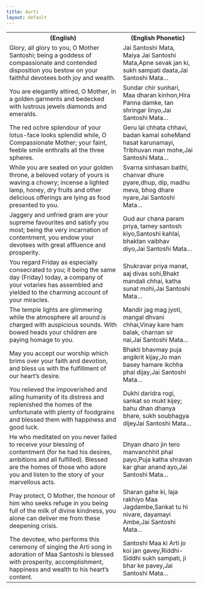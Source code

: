 ```yaml
---
title: Aarti
layout: default
---
```

<table>
<col width="60%">
<col width="40%">
<tr>
  <th>(English)</th>
  <th>(English Phonetic)</th>
</tr>
<tr>
  <td>Glory, all glory to you, O Mother Santoshi; being a goddess of compassionate and contended disposition you bestow on your faithful devotees both joy and wealth.</td>
  <td>Jai Santoshi Mata, Maiya Jai Santoshi Mata,Apne sevak jan ki, sukh sampati daata,Jai Santoshi Mata…</td>
</tr>
<tr>
  <td>You are elegantly attired, O Mother, in a golden garments and bedecked with lustrous jewels diamonds and emeralds.</td>
  <td>Sundar chir sunhari, Maa dharan kinhon,Hira Panna damke, tan shringar linyo,Jai Santoshi Mata…</td>
</tr>
<tr>
  <td>The red ochre splendour of your lotus-face looks splendid while, O Compassionate Mother; your faint, feeble smile enthralls all the three spheres.</td>
  <td>Geru lal chhata chhavi, badan kamal soheMand hasat karunamayi, Tribhuvan man mohe,Jai Santoshi Mata…</td>
</tr>
<tr>
  <td>While you are seated on your golden throne, a beloved votary of yours is waving a chowry; incense a lighted lamp, honey, dry fruits and other delicious offerings are lying as food presented to you.</td>
  <td>Svarna sinhasan baithi, chanvar dhure pyare,dhup, dip, madhu meva, bhog dhare nyare,Jai Santoshi Mata…</td>
</tr>
<tr>
  <td>Jaggery and unfried gram are your supreme favourites and satisfy you most; being the very incarnation of contentment, you endow your devotees with great affluence and prosperity.</td>
  <td>Gud aur chana param priya, tamey santosh kiyo,Santoshi kahlai, bhaktan vaibhav diyo,Jai Santoshi Mata…</td>
</tr>
<tr>
  <td>You regard Friday as especially consecrated to you; it being the same day (Friday) today, a company of your votaries has assembled and yielded to the charming account of your miracles.</td>
  <td>Shukravar priya manat, aaj divas sohi,Bhakt mandali chhai, katha sunat mohi,Jai Santoshi Mata…</td>
</tr>
<tr>
  <td>The temple lights are glimmering while the atmosphere all around is charged with auspicious sounds. With bowed heads your children are paying homage to you.</td>
  <td>Mandir jag mag jyoti, mangal dhvani chhai,Vinay kare ham balak, charnan sir nai,Jai Santoshi Mata…</td>
</tr>
<tr>
  <td>May you accept our worship which brims over your faith and devotion, and bless us with the fulfillment of our heart’s desire.</td>
  <td>Bhakti bhavmay puja angikrit kijay,Jo man basey hamare ikchha phal dijay,Jai Santoshi Mata…</td>
</tr>
<tr>
  <td>You relieved the impoverished and ailing humanity of its distress and replenished the homes of the unfortunate with plenty of foodgrains and blessed them with happiness and good luck.</td>
  <td>Dukhi daridra rogi, sankat so mukt kijey;<br /> bahu dhan dhanya bhare, sukh soubhagya dijeyJai Santoshi Mata…</td>
</tr>
<tr>
  <td>He who meditated on you never failed to receive your blessing of contentment (for he had his desires, ambitions and all fulfilled). Blessed are the homes of those who adore you and listen to the story of your marvellous acts.</td>
  <td>Dhyan dharo jin tero manvanchhit phal payo,Puja katha shravan kar ghar anand ayo,Jai Santoshi Mata…</td>
</tr>
<tr>
  <td>Pray protect, O Mother, the honour of him who seeks refuge in you being full of the milk of divine kindness, you alone can deliver me from these deepening crisis.</td>
  <td>Sharan gahe ki, laja rakhiyo Maa Jagdambe,Sankat tu hi nivare, dayamayi Ambe,Jai Santoshi Mata…</td>
</tr>
<tr>
  <td>The devotee, who performs this ceremony of singing the Arti song in adoration of Maa Santoshi is blessed with prosperity, accomplishment, happiness and wealth to his heart’s content.</td>
  <td>Santoshi Maa ki Arti jo koi jan gavey,Riddhi-Siddhi sukh sampati, ji bhar ke pavey,Jai Santoshi Mata…</td>
</tr>
</table>